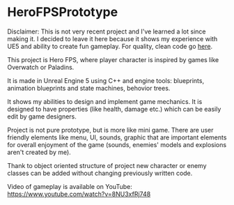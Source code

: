# HeroFPSPrototype

Disclaimer: This is not very recent project and I've learned a lot since making it. I decided to leave it here because it shows my experience with UE5 and ability to create fun gameplay. For quality, clean code go [here](https://github.com/antoniwidelski/TerrainGeneration).

This project is Hero FPS,  where player character is inspired by games like Overwatch or Paladins.

It is made in Unreal Engine 5 using C++ and engine tools: blueprints, animation blueprints and state machines, behovior trees.

It shows my abilities to design and implement game mechanics.
It is designed to have properties (like health, damage etc.) which can be easily edit by game designers.

Project is not pure prototype, but is more like mini game. There are user friendly elements like menu, UI, sounds, graphic that are important elements for overall enjoyment of the game (sounds, enemies' models and explosions aren't created by me).

Thank to object oriented structure of project new character or enemy classes can be added without changing previously written code.

Video of gameplay is available on YouTube:
https://www.youtube.com/watch?v=8NU3xfRj748
